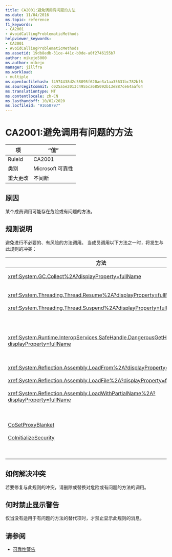 ```yaml
---
title: CA2001:避免调用有问题的方法
ms.date: 11/04/2016
ms.topic: reference
f1_keywords:
- CA2001
- AvoidCallingProblematicMethods
helpviewer_keywords:
- CA2001
- AvoidCallingProblematicMethods
ms.assetid: 19db8edb-31ce-441c-b0de-a0f2746155b7
author: mikejo5000
ms.author: mikejo
manager: jillfra
ms.workload:
- multiple
ms.openlocfilehash: f4974438d2c58095f620ae3a1aa35631bc782bf6
ms.sourcegitcommit: c025a5e2013c4955ca685092b13e887ce64aaf64
ms.translationtype: MT
ms.contentlocale: zh-CN
ms.lasthandoff: 10/02/2020
ms.locfileid: "91658797"
---
```

# <a name="ca2001-avoid-calling-problematic-methods"></a>CA2001:避免调用有问题的方法

|项|“值”|
|-|-|
|RuleId|CA2001|
|类别|Microsoft 可靠性|
|重大更改|不间断|

## <a name="cause"></a>原因

某个成员调用可能存在危险或有问题的方法。

## <a name="rule-description"></a>规则说明

避免进行不必要的、有风险的方法调用。 当成员调用以下方法之一时，将发生与此规则的冲突：

|方法|说明|
|------------|-----------------|
|<xref:System.GC.Collect%2A?displayProperty=fullName>|调用 GC。收集可能会显著影响应用程序性能，而且很少需要。 有关详细信息，请参阅 MSDN 上 [的多 Mariani 的性能 mariani 关于](/archive/blogs/ricom/when-to-call-gc-collect) 博客条目。|
|<xref:System.Threading.Thread.Resume%2A?displayProperty=fullName><br /><br /><xref:System.Threading.Thread.Suspend%2A?displayProperty=fullName>|由于无法预测的行为，因此无法使用 Resume。  使用命名空间中的其他类 <xref:System.Threading> ，如 <xref:System.Threading.Monitor> 、 <xref:System.Threading.Mutex> 和 <xref:System.Threading.Semaphore> ，以同步线程或保护资源。|
|<xref:System.Runtime.InteropServices.SafeHandle.DangerousGetHandle%2A?displayProperty=fullName>|`DangerousGetHandle`方法会带来安全风险，因为它可能返回无效的句柄。 有关如何安全使用该方法的详细信息 `DangerousGetHandle` ，请参阅 <xref:System.Runtime.InteropServices.SafeHandle.DangerousAddRef%2A> 和 <xref:System.Runtime.InteropServices.SafeHandle.DangerousRelease%2A> 方法。|
|<xref:System.Reflection.Assembly.LoadFrom%2A?displayProperty=fullName><br /><br /><xref:System.Reflection.Assembly.LoadFile%2A?displayProperty=fullName><br /><br /><xref:System.Reflection.Assembly.LoadWithPartialName%2A?displayProperty=fullName>|这些方法可以从意外的位置加载程序集。 例如，有关加载程序集的方法的信息，请参阅 Suzanne 库的 .NET CLR 说明博客文章 [assembly.loadfile 与 LoadFrom](/archive/blogs/suzcook/loadfile-vs-loadfrom) 和 [选择绑定上下文](/archive/blogs/suzcook/choosing-a-binding-context) 。|
|[CoSetProxyBlanket](/windows/win32/api/combaseapi/nf-combaseapi-cosetproxyblanket)<br /><br />[CoInitializeSecurity](/windows/win32/api/combaseapi/nf-combaseapi-coinitializesecurity)|在托管进程中，用户代码开始执行的时间太晚，无法可靠地调用 `CoSetProxyBlanket` 。 公共语言运行时 (CLR) 执行可能阻止用户 P/调用成功的初始化操作。<br /><br />如果你确实需要 `CoSetProxyBlanket` 为托管应用程序调用，则建议你通过使用本机代码 (c + +) 可执行文件， `CoSetProxyBlanket` 在本机代码中调用，然后在进程中启动托管代码应用程序来启动该过程。  (确保指定运行时版本号。 ) |

## <a name="how-to-fix-violations"></a>如何解决冲突

若要修复与此规则的冲突，请删除或替换对危险或有问题的方法的调用。

## <a name="when-to-suppress-warnings"></a>何时禁止显示警告

仅当没有适用于有问题的方法的替代项时，才禁止显示此规则的消息。

## <a name="see-also"></a>请参阅

- [可靠性警告](/dotnet/fundamentals/code-analysis/quality-rules/reliability-warnings)